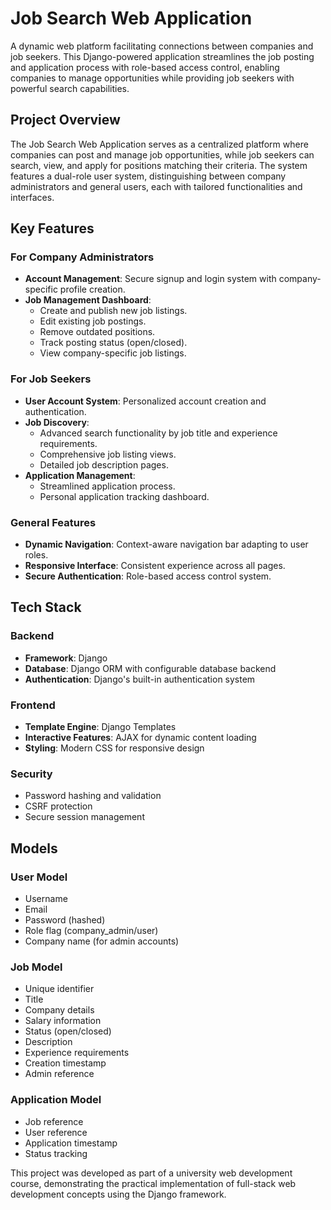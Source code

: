 <!DOCTYPE html>
<html lang="en">
<head>
    <meta charset="UTF-8">
    <meta name="viewport" content="width=device-width, initial-scale=1.0">
    <title>Job Search Web Application</title>
</head>
<body>
    <h1>Job Search Web Application</h1>
    <p>A dynamic web platform facilitating connections between companies and job seekers. This Django-powered application streamlines the job posting and application process with role-based access control, enabling companies to manage opportunities while providing job seekers with powerful search capabilities.</p>
    <h2>Project Overview</h2>
    <p>The Job Search Web Application serves as a centralized platform where companies can post and manage job opportunities, while job seekers can search, view, and apply for positions matching their criteria. The system features a dual-role user system, distinguishing between company administrators and general users, each with tailored functionalities and interfaces.</p>
    <h2>Key Features</h2>
    <h3>For Company Administrators</h3>
    <ul>
        <li><strong>Account Management</strong>: Secure signup and login system with company-specific profile creation.</li>
        <li><strong>Job Management Dashboard</strong>:
            <ul>
                <li>Create and publish new job listings.</li>
                <li>Edit existing job postings.</li>
                <li>Remove outdated positions.</li>
                <li>Track posting status (open/closed).</li>
                <li>View company-specific job listings.</li>
            </ul>
        </li>
    </ul>
    <h3>For Job Seekers</h3>
    <ul>
        <li><strong>User Account System</strong>: Personalized account creation and authentication.</li>
        <li><strong>Job Discovery</strong>:
            <ul>
                <li>Advanced search functionality by job title and experience requirements.</li>
                <li>Comprehensive job listing views.</li>
                <li>Detailed job description pages.</li>
            </ul>
        </li>
        <li><strong>Application Management</strong>:
            <ul>
                <li>Streamlined application process.</li>
                <li>Personal application tracking dashboard.</li>
            </ul>
        </li>
    </ul>
    <h3>General Features</h3>
    <ul>
        <li><strong>Dynamic Navigation</strong>: Context-aware navigation bar adapting to user roles.</li>
        <li><strong>Responsive Interface</strong>: Consistent experience across all pages.</li>
        <li><strong>Secure Authentication</strong>: Role-based access control system.</li>
    </ul>
    <h2>Tech Stack</h2>
    <h3>Backend</h3>
    <ul>
        <li><strong>Framework</strong>: Django</li>
        <li><strong>Database</strong>: Django ORM with configurable database backend</li>
        <li><strong>Authentication</strong>: Django's built-in authentication system</li>
    </ul>
    <h3>Frontend</h3>
    <ul>
        <li><strong>Template Engine</strong>: Django Templates</li>
        <li><strong>Interactive Features</strong>: AJAX for dynamic content loading</li>
        <li><strong>Styling</strong>: Modern CSS for responsive design</li>
    </ul>
    <h3>Security</h3>
    <ul>
        <li>Password hashing and validation</li>
        <li>CSRF protection</li>
        <li>Secure session management</li>
    </ul>
    <h2>Models</h2>
    <h3>User Model</h3>
    <ul>
        <li>Username</li>
        <li>Email</li>
        <li>Password (hashed)</li>
        <li>Role flag (company_admin/user)</li>
        <li>Company name (for admin accounts)</li>
    </ul>
    <h3>Job Model</h3>
    <ul>
        <li>Unique identifier</li>
        <li>Title</li>
        <li>Company details</li>
        <li>Salary information</li>
        <li>Status (open/closed)</li>
        <li>Description</li>
        <li>Experience requirements</li>
        <li>Creation timestamp</li>
        <li>Admin reference</li>
    </ul>
    <h3>Application Model</h3>
    <ul>
        <li>Job reference</li>
        <li>User reference</li>
        <li>Application timestamp</li>
        <li>Status tracking</li>
    </ul>
    <p>This project was developed as part of a university web development course, demonstrating the practical implementation of full-stack web development concepts using the Django framework.</p>
</body>
</html>
